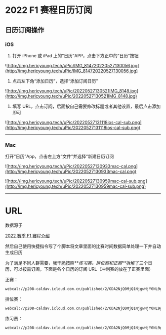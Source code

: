 # 2022 F1 赛程日历订阅

## 日历订阅操作

### iOS

1. 打开 iPhone 或 iPad 上的”日历”APP，点击下方正中的“日历”按钮

![http://img.hericyoung.tech/uPic/IMG_814720220527130056.jpg](http://img.hericyoung.tech/uPic/IMG_814720220527130056.jpg)

1. 点击左下角“添加日历”，选择“添加订阅日历”

![http://img.hericyoung.tech/uPic/20220527130521IMG_8148.jpg](http://img.hericyoung.tech/uPic/20220527130521IMG_8148.jpg)

1. 填写 URL，点击订阅，后面按自己需要修改标题或者其他设置，最后点击添加即可

![http://img.hericyoung.tech/uPic/20220527131118ios-cal-sub.png](http://img.hericyoung.tech/uPic/20220527131118ios-cal-sub.png)

---

### Mac

打开“日历”App，点击左上方“文件”并选择“新建日历订阅

![http://img.hericyoung.tech/uPic/20220527130933mac-cal.png](http://img.hericyoung.tech/uPic/20220527130933mac-cal.png)

![http://img.hericyoung.tech/uPic/20220527130959mac-cal-sub.png](http://img.hericyoung.tech/uPic/20220527130959mac-cal-sub.png)

---

# URL

数据源于

[2022 赛季 F1 赛程介绍](https://zhuanlan.zhihu.com/p/422207010?ivk_sa=1024320u)

然后自己使用快捷指令写了个脚本将文章里面的比赛时间数据简单处理一下并自动生成日历

为了满足不同人群需要，我干脆按照**_练习赛，排位赛和正赛_**拆解了三个日历，可以按需订阅，下面是各个日历的订阅 URL（冲刺赛的放在了正赛里面）

正赛：

```bash
webcal://p208-caldav.icloud.com.cn/published/2/ODA2NjQ0MjQ1NjgwNjY0NL9g_CCGch419HGfmNCDauG_HvsJctdh_yseBE333hDgb2zIakgAsOJkUoSmaUstcucqyZa8ofFZs9_GbJe-1aE
```

排位赛：

```bash
webcal://p208-caldav.icloud.com.cn/published/2/ODA2NjQ0MjQ1NjgwNjY0NL9g_CCGch419HGfmNCDauE7SItiC341Q2k_3fEgXqUh9iFo59CwmxgywPWDfNZR6x_O_DXAR7TGW9upG9m3jMs
```

练习赛：

```bash
webcal://p208-caldav.icloud.com.cn/published/2/ODA2NjQ0MjQ1NjgwNjY0NL9g_CCGch419HGfmNCDauH6iZtSQimgYO540K5N_PWZpJgrBJSrgwkvNR2Px6HZduBqaxDiaK0o0MkQeDLANLM
```
